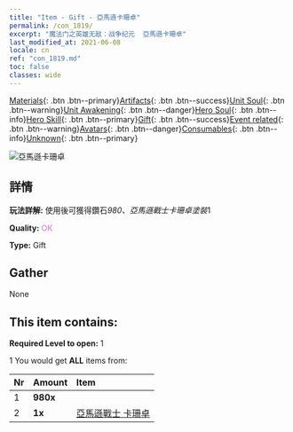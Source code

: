 ```yaml
---
title: "Item - Gift - 亞馬遜卡珊卓"
permalink: /con_1819/
excerpt: "魔法门之英雄无敌：战争纪元  亞馬遜卡珊卓"
last_modified_at: 2021-06-08
locale: cn
ref: "con_1819.md"
toc: false
classes: wide
---
```

 [Materials](/ItemsCN/){: .btn .btn--primary}[Artifacts](/ItemsCN/Artifacts/){: .btn .btn--success}[Unit Soul](/ItemsCN/UnitSoul/){: .btn .btn--warning}[Unit Awakening](/ItemsCN/UnitAwakening/){: .btn .btn--danger}[Hero Soul](/ItemsCN/HeroSoul/){: .btn .btn--info}[Hero Skill](/ItemsCN/HeroSkill/){: .btn .btn--primary}[Gift](/ItemsCN/Gift/){: .btn .btn--success}[Event related](/ItemsCN/Events/){: .btn .btn--warning}[Avatars](/ItemsCN/Avatars/){: .btn .btn--danger}[Consumables](/ItemsCN/Consumables/){: .btn .btn--info}[Unknown](/ItemsCN/Unknown/){: .btn .btn--primary}

 ![亞馬遜卡珊卓](/images/t/i_907440.png)

## 詳情
 **玩法詳解:** 使用後可獲得鑽石*980、亞馬遜戰士卡珊卓塗裝*1

 **Quality:** <span style="color: #DA70D6">OK</span>

 **Type:** Gift

## Gather

  None

## This item contains:

 **Required Level to open:** 1

 1 You would get **ALL** items  from:

  | Nr | Amount |     Item    |
  |:---|:-------|:------------|
  | 1 |  **980x** | <i class="fas fa-gem"/> |  | 
  | 2 |  **1x** | [亞馬遜戰士 卡珊卓](/cn/Items/con_1082/) |  | 
